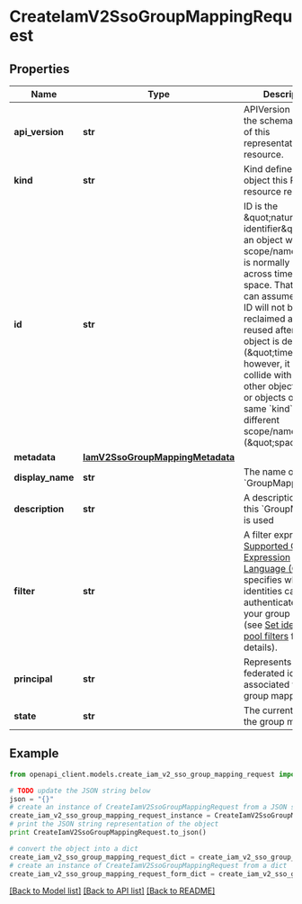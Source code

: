 # CreateIamV2SsoGroupMappingRequest


## Properties
Name | Type | Description | Notes
------------ | ------------- | ------------- | -------------
**api_version** | **str** | APIVersion defines the schema version of this representation of a resource. | [optional] [readonly] 
**kind** | **str** | Kind defines the object this REST resource represents. | [optional] [readonly] 
**id** | **str** | ID is the \&quot;natural identifier\&quot; for an object within its scope/namespace; it is normally unique across time but not space. That is, you can assume that the ID will not be reclaimed and reused after an object is deleted (\&quot;time\&quot;); however, it may collide with IDs for other object &#x60;kinds&#x60; or objects of the same &#x60;kind&#x60; within a different scope/namespace (\&quot;space\&quot;). | [optional] [readonly] 
**metadata** | [**IamV2SsoGroupMappingMetadata**](IamV2SsoGroupMappingMetadata.md) |  | [optional] 
**display_name** | **str** | The name of the &#x60;GroupMapping&#x60;. | 
**description** | **str** | A description of how this &#x60;GroupMapping&#x60; is used | 
**filter** | **str** | A filter expression in [Supported Common Expression Language (CEL)](https://docs.confluent.io/cloud/current/access-management/authenticate/oauth/identity-pools.html#supported-common-expression-language-cel-filters) that specifies which identities can authenticate using your group mapping (see [Set identity pool filters](https://docs.confluent.io/cloud/current/access-management/authenticate/oauth/identity-pools.html#set-identity-pool-filters) for more details). | 
**principal** | **str** | Represents the federated identity associated with this group mapping. | [optional] [readonly] 
**state** | **str** | The current state of the group mapping | [optional] [readonly] 

## Example

```python
from openapi_client.models.create_iam_v2_sso_group_mapping_request import CreateIamV2SsoGroupMappingRequest

# TODO update the JSON string below
json = "{}"
# create an instance of CreateIamV2SsoGroupMappingRequest from a JSON string
create_iam_v2_sso_group_mapping_request_instance = CreateIamV2SsoGroupMappingRequest.from_json(json)
# print the JSON string representation of the object
print CreateIamV2SsoGroupMappingRequest.to_json()

# convert the object into a dict
create_iam_v2_sso_group_mapping_request_dict = create_iam_v2_sso_group_mapping_request_instance.to_dict()
# create an instance of CreateIamV2SsoGroupMappingRequest from a dict
create_iam_v2_sso_group_mapping_request_form_dict = create_iam_v2_sso_group_mapping_request.from_dict(create_iam_v2_sso_group_mapping_request_dict)
```
[[Back to Model list]](../ccloud/README.md#documentation-for-models) [[Back to API list]](../ccloud/README.md#documentation-for-api-endpoints) [[Back to README]](../ccloud/README.md)


